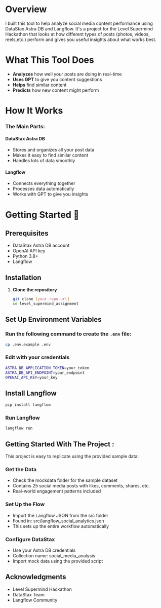 # Overview
I built this tool to help analyze social media content performance using DataStax Astra DB and Langflow. It's a project for the Level Supermind Hackathon that looks at how different types of posts (photos, videos, reels,etc.) perform and gives you useful insights about what works best.

# What This Tool Does
- **Analyzes** how well your posts are doing in real-time  
- **Uses GPT** to give you content suggestions  
- **Helps** find similar content  
- **Predicts** how new content might perform  

# How It Works
### The Main Parts:
#### **DataStax Astra DB**
- Stores and organizes all your post data  
- Makes it easy to find similar content  
- Handles lots of data smoothly  

#### **Langflow**
- Connects everything together  
- Processes data automatically  
- Works with GPT to give you insights    

# Getting Started 🔧
## Prerequisites
- DataStax Astra DB account  
- OpenAI API key  
- Python 3.8+  
- Langflow  

## Installation
1. **Clone the repository**  
   ```bash
   git clone [your-repo-url]
   cd level_supermind_assignment
## Set Up Environment Variables

### Run the following command to create the `.env` file:
```bash
cp .env.example .env
```

### Edit with your credentials 
```bash
ASTRA_DB_APPLICATION_TOKEN=your_token
ASTRA_DB_API_ENDPOINT=your_endpoint
OPENAI_API_KEY=your_key
```
## Install Langflow
``` bash 
pip install langflow
```

### Run Langflow
```bash
langflow run
```
## Getting Started With The Project : 
This project is easy to replicate using the provided sample data:

### Get the Data
- Check the mockdata folder for the sample dataset 
- Contains 25 social media posts with likes, comments, shares, etc.
- Real-world engagement patterns included
### Set Up the Flow
- Import the Langflow JSON from the src folder
- Found in: src/langflow_social_analytics.json
- This sets up the entire workflow automatically
### Configure DataStax
- Use your Astra DB credentials
- Collection name: social_media_analysis
- Import mock data using the provided script

## Acknowledgments 
- Level Supermind Hackathon
- DataStax Team
- Langflow Community
